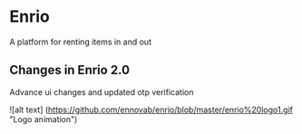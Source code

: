 # Enrio

A platform for renting items in and out

## Changes in Enrio 2.0
Advance ui changes and updated otp verification

![alt text] (https://github.com/ennovab/enrio/blob/master/enrio%20logo1.gif "Logo animation")
